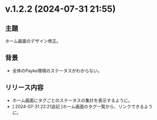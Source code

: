 # v.1.2.2 (2024-07-31 21:55)

## 主題

ホーム画面のデザイン修正。

## 背景

- 全体のPayke環境のステータスがわからない。

## リリース内容

- ホーム画面にタグごとのステータスの集計を表示するように。
- [ 2024-07-31 22:21追記 ]ホーム画面のタグ一覧から、リンクできるように。